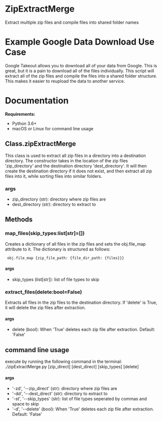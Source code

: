 # ZipExtractMerge
Extract multiple zip files and compile files into shared folder names

# Example Google Data Download Use Case
Google Takeout allows you to download all of your data from Google.  This is great, but it is a pain to download all of the files individually.  This script will extract all of the zip files and compile the files into a shared folder structure. This makes it easier to reupload the data to another service.

# Documentation
**Requirements:**
* Python 3.6+
* macOS or Linux for command line usage

## Class.zipExtractMerge
This class is used to extract all zip files in a directory into a destination directory. The constructor takes in the location of the zip files 'zip_directory' and the destination directory 'dest_directory'. It will then create the destination directory if it does not exist, and then extract all zip files into it, while sorting files into similar folders.

### args
- zip_directory (str): directory where zip files are
- dest_directory (str): directory to extract to

## Methods
### map_files(skip_types:list[str]=[])
Creates a dictionary of all files in the zip files and sets the obj.file_map attribute to it. The dictionary is structured as follows:
        
     obj.file_map {zip_file_path: {file_dir_path: {files}}}

#### args
- skip_types (list[str]): list of file types to skip

### extract_files(delete:bool=False)
Extracts all files in the zip files to the destination directory. If 'delete' is True, it will delete the zip files after extraction.

#### args
- delete (bool): When 'True' deletes each zip file after extraction. Default: 'False'

## command line usage
execute by running the following command in the terminal:
./zipExtractMerge.py [zip_direct] [dest_direct] [skip_types] [delete]

#### args
- '-zd', '--zip_direct' (str): directory where zip files are
- '-dd', '--dest_direct' (str): directory to extract to
- '-st', '--skip_types' (str): list of file types seperated by commas and space to skip
- '-d', '--delete' (bool): When 'True' deletes each zip file after extraction. Default: 'False'